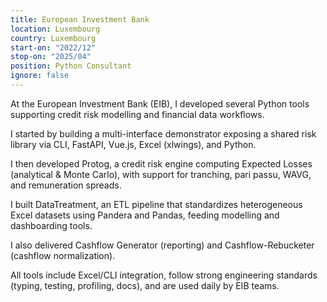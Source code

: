 ```yaml
---
title: European Investment Bank
location: Luxembourg
country: Luxembourg
start-on: "2022/12"
stop-on: "2025/04"
position: Python Consultant
ignore: false
---
```


At the European Investment Bank (EIB), I developed several Python tools supporting credit risk modelling and financial data workflows.

I started by building a multi-interface demonstrator exposing a shared risk library via CLI, FastAPI, Vue.js, Excel (xlwings), and Python.

I then developed Protog, a credit risk engine computing Expected Losses (analytical & Monte Carlo), with support for tranching, pari passu, WAVG, and remuneration spreads.

I built DataTreatment, an ETL pipeline that standardizes heterogeneous Excel datasets using Pandera and Pandas, feeding modelling and dashboarding tools.

I also delivered Cashflow Generator (reporting) and Cashflow-Rebucketer (cashflow normalization).

All tools include Excel/CLI integration, follow strong engineering standards (typing, testing, profiling, docs), and are used daily by EIB teams.
